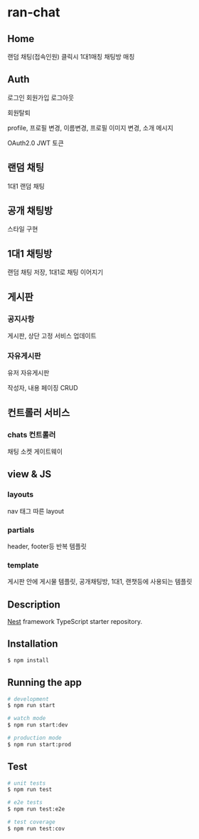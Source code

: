 
# ran-chat

## Home
랜덤 채팅(접속인원) 클릭시 1대1매칭 채팅방 매칭

## Auth
로그인 회원가입 로그아웃 

회원탈퇴

profile, 프로필 변경, 이름변경, 프로필 이미지 변경, 소개 메시지 

OAuth2.0 
JWT 토큰

## 랜덤 채팅
1대1 랜덤 채팅

## 공개 채팅방
스타일 구현 

## 1대1 채팅방
랜덤 채팅 저장, 1대1로 채팅 이어지기

## 게시판


### 공지사항
게시판, 상단 고정 서비스 업데이트

### 자유게시판
유저 자유게시판

작성자, 내용 
페이징 CRUD

## 컨트롤러 서비스
### chats 컨트롤러
채팅 소켓 게이트웨이


## view & JS
### layouts
nav 태그 따른 layout

### partials
header, footer등 반복 템플릿
### template
게시판 안에 게시물 템플릿,
공개채팅방, 1대1, 랜챗등에 사용되는 템플릿




## Description

[Nest](https://github.com/nestjs/nest) framework TypeScript starter repository.

## Installation

```bash
$ npm install
```

## Running the app

```bash
# development
$ npm run start

# watch mode
$ npm run start:dev

# production mode
$ npm run start:prod
```

## Test

```bash
# unit tests
$ npm run test

# e2e tests
$ npm run test:e2e

# test coverage
$ npm run test:cov
```

